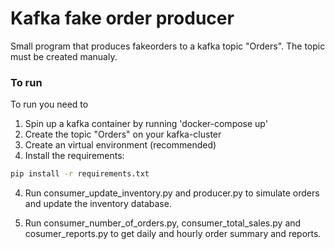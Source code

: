 # Kafka fake order producer

Small program that produces fakeorders to a kafka topic "Orders". The topic must be created manualy.

### To run
To run you need to 
1. Spin up a kafka container by running 'docker-compose up'
2. Create the topic "Orders" on your kafka-cluster
3. Create an virtual environment (recommended)
4. Install the requirements:
```bash
pip install -r requirements.txt
```
4. Run consumer_update_inventory.py and producer.py to simulate orders and update the inventory database.

5. Run consumer_number_of_orders.py, consumer_total_sales.py and cosumer_reports.py to get daily and hourly order summary and reports.